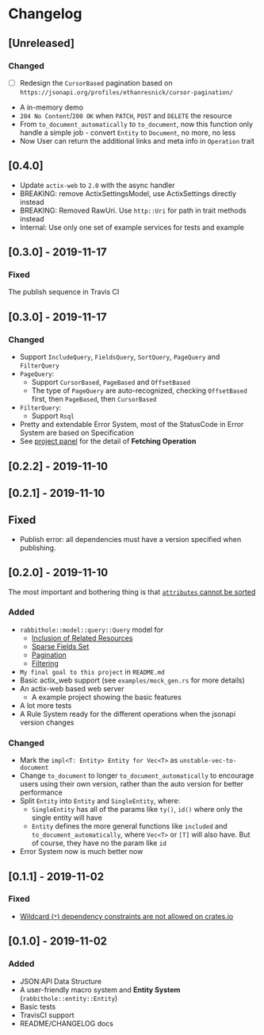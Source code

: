 # Changelog

## [Unreleased]

### Changed

- [ ] Redesign the `CursorBased` pagination based on `https://jsonapi.org/profiles/ethanresnick/cursor-pagination/`
- A in-memory demo
- `204 No Content`/`200 OK` when `PATCH`, `POST` and `DELETE` the resource
- From `to_document_automatically` to `to_document`, now this function only handle a simple job - convert `Entity` to `Document`, no more, no less
- Now User can return the additional links and meta info in `Operation` trait

## [0.4.0]
- Update `actix-web` to `2.0` with the async handler
- BREAKING: remove ActixSettingsModel, use ActixSettings directly instead
- BREAKING: Removed RawUri. Use `http::Uri` for path in trait methods instead
- Internal: Use only one set of example services for tests and example

## [0.3.0] - 2019-11-17

### Fixed

The publish sequence in Travis CI

## [0.3.0] - 2019-11-17

### Changed

- Support `IncludeQuery`, `FieldsQuery`, `SortQuery`, `PageQuery` and `FilterQuery`
- `PageQuery`:
  - Support `CursorBased`, `PageBased` and `OffsetBased`
  - The type of `PageQuery` are auto-recognized, checking `OffsetBased` first, then `PageBased`, then `CursorBased`
- `FilterQuery`:
  - Support `Rsql`
- Pretty and extendable Error System, most of the StatusCode in Error System are based on Specification
- See [project panel](https://github.com/UkonnRa/rabbithole-rs/projects/2) for the detail of **Fetching Operation**

## [0.2.2] - 2019-11-10

## [0.2.1] - 2019-11-10

## Fixed

- Publish error: all dependencies must have a version specified when publishing.

## [0.2.0] - 2019-11-10

The most important and bothering thing is that [`attributes` cannot be sorted](https://github.com/UkonnRa/rabbithole-rs/issues/1)

### Added

- `rabbithole::model::query::Query` model for 
  - [Inclusion of Related Resources](https://jsonapi.org/format/#fetching-includes)
  - [Sparse Fields Set](https://jsonapi.org/format/#fetching-sparse-fieldsets)
  - [Pagination](https://jsonapi.org/format/#fetching-pagination)
  - [Filtering](https://jsonapi.org/format/#fetching-filtering)
- `My final goal to this project` in `README.md`
- Basic actix_web support (see `examples/mock_gen.rs` for more details)
- An actix-web based web server
  - A example project showing the basic features
- A lot more tests
- A Rule System ready for the different operations when the jsonapi version changes

### Changed

- Mark the `impl<T: Entity> Entity for Vec<T>` as `unstable-vec-to-document`
- Change `to_document` to longer `to_document_automatically` to encourage users using their own version, rather than the auto version for better performance
- Split `Entity` into `Entity` and `SingleEntity`, where:
  - `SingleEntity` has all of the params like `ty()`, `id()` where only the single entity will have
  - `Entity` defines the more general functions like `included` and `to_document_automatically`, where `Vec<T>` or `[T]` will also have. But of course, they have no the param like `id`
- Error System now is much better now

## [0.1.1] - 2019-11-02

### Fixed

- [Wildcard (`*`) dependency constraints are not allowed on crates.io](https://doc.rust-lang.org/cargo/faq.html#can-libraries-use--as-a-version-for-their-dependencies)

## [0.1.0] - 2019-11-02

### Added

- JSON:API Data Structure
- A user-friendly macro system and **Entity System** (`rabbithole::entity::Entity`)
- Basic tests
- TravisCI support
- README/CHANGELOG docs
